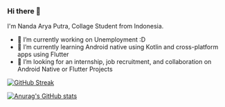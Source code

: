 ### Hi there 👋

I'm Nanda Arya Putra, Collage Student from Indonesia.

- 🔭 I’m currently working on Unemployment :D
- 🌱 I’m currently learning Android native using Kotlin and cross-platform apps using Flutter
- 👯 I’m looking for an internship, job recruitment, and collaboration on Android Native or Flutter Projects

<!--
- 🤔 I’m looking for help with ...
- 💬 Ask me about ...
- 📫 How to reach me: ...
- 😄 Pronouns: ...
- ⚡ Fun fact: ...
-->

[![GitHub Streak](https://github-readme-streak-stats.herokuapp.com/?user=nandaarya&theme=dark)](https://github.com/DenverCoder1/github-readme-streak-stats)

[![Anurag's GitHub stats](https://github-readme-stats.vercel.app/api?username=nandaarya)](https://github.com/anuraghazra/github-readme-stats)
